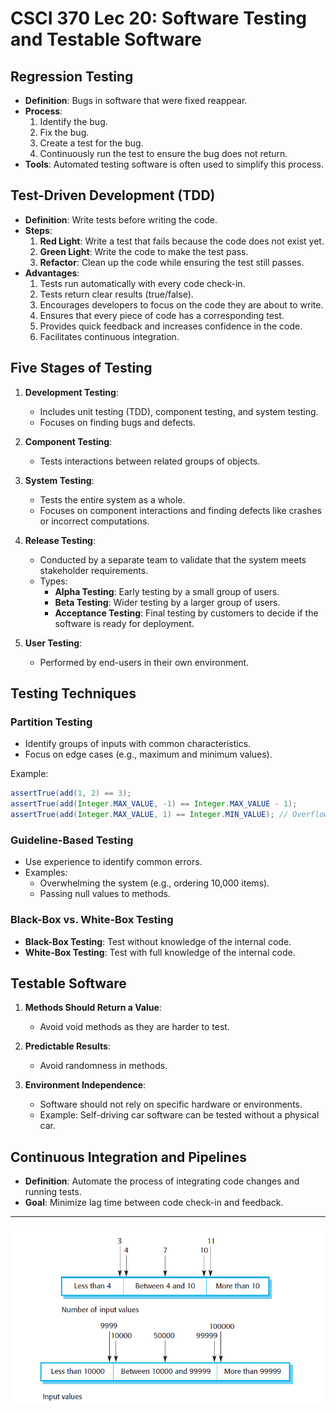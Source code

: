 # CSCI 370 Lec 20: Software Testing and Testable Software

## Regression Testing

- **Definition**: Bugs in software that were fixed reappear.
- **Process**:
  1. Identify the bug.
  2. Fix the bug.
  3. Create a test for the bug.
  4. Continuously run the test to ensure the bug does not return.
- **Tools**: Automated testing software is often used to simplify this process.

## Test-Driven Development (TDD)

- **Definition**: Write tests before writing the code.
- **Steps**:
  1. **Red Light**: Write a test that fails because the code does not exist yet.
  2. **Green Light**: Write the code to make the test pass.
  3. **Refactor**: Clean up the code while ensuring the test still passes.
- **Advantages**:
  1. Tests run automatically with every code check-in.
  2. Tests return clear results (true/false).
  3. Encourages developers to focus on the code they are about to write.
  4. Ensures that every piece of code has a corresponding test.
  5. Provides quick feedback and increases confidence in the code.
  6. Facilitates continuous integration.

## Five Stages of Testing

1. **Development Testing**:

   - Includes unit testing (TDD), component testing, and system testing.
   - Focuses on finding bugs and defects.

2. **Component Testing**:

   - Tests interactions between related groups of objects.

3. **System Testing**:

   - Tests the entire system as a whole.
   - Focuses on component interactions and finding defects like crashes or incorrect computations.

4. **Release Testing**:

   - Conducted by a separate team to validate that the system meets stakeholder requirements.
   - Types:
     - **Alpha Testing**: Early testing by a small group of users.
     - **Beta Testing**: Wider testing by a larger group of users.
     - **Acceptance Testing**: Final testing by customers to decide if the software is ready for deployment.

5. **User Testing**:
   - Performed by end-users in their own environment.

## Testing Techniques

### Partition Testing

- Identify groups of inputs with common characteristics.
- Focus on edge cases (e.g., maximum and minimum values).

Example:

```java
assertTrue(add(1, 2) == 3);
assertTrue(add(Integer.MAX_VALUE, -1) == Integer.MAX_VALUE - 1);
assertTrue(add(Integer.MAX_VALUE, 1) == Integer.MIN_VALUE); // Overflow test
```

### Guideline-Based Testing

- Use experience to identify common errors.
- Examples:
  - Overwhelming the system (e.g., ordering 10,000 items).
  - Passing null values to methods.

### Black-Box vs. White-Box Testing

- **Black-Box Testing**: Test without knowledge of the internal code.
- **White-Box Testing**: Test with full knowledge of the internal code.

## Testable Software

1. **Methods Should Return a Value**:

   - Avoid void methods as they are harder to test.

2. **Predictable Results**:

   - Avoid randomness in methods.

3. **Environment Independence**:
   - Software should not rely on specific hardware or environments.
   - Example: Self-driving car software can be tested without a physical car.

## Continuous Integration and Pipelines

- **Definition**: Automate the process of integrating code changes and running tests.
- **Goal**: Minimize lag time between code check-in and feedback.

---

![Timeline Description automatically generated](lec20-media/media/image1.png)
